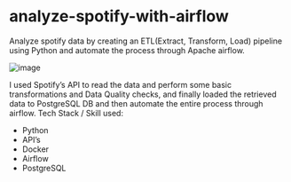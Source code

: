 # analyze-spotify-with-airflow
Analyze spotify data by creating an ETL(Extract, Transform, Load) pipeline using Python and automate the process through Apache airflow.


![image](https://github.com/blosher13/analyze-spotify-with-airflow/assets/45237646/5e127111-7b81-43aa-a161-e0b41472c9b6)

I used Spotify’s API to read the data and perform some basic transformations and Data Quality checks, and finally loaded the retrieved data to PostgreSQL DB and then automate the entire process through airflow.
Tech Stack / Skill used:

* Python
* API’s
* Docker
* Airflow
* PostgreSQL


